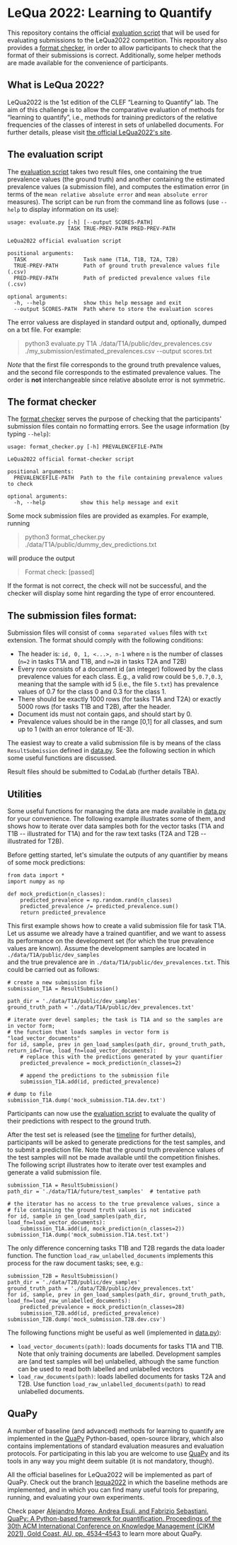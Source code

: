 # LeQua 2022: Learning to Quantify

This repository contains the official [evaluation script](evaluate.py) that will be used
for evaluating submissions to the LeQua2022 competition. 
This repository also provides a [format checker](format_checker.py),
in order to allow participants to check that the format of their submissions
is correct.
Additionally, some helper methods are made available for the convenience of participants.

## What is LeQua 2022?

LeQua2022 is the 1st edition of the CLEF “Learning to Quantify” lab.
The aim of this challenge is to allow the comparative evaluation 
of methods for “learning to quantify”, i.e., methods
for training predictors of the relative frequencies of the 
classes of interest in sets of unlabelled documents.
For further details, please visit [the official LeQua2022's site](https://lequa2022.github.io/).


## The evaluation script

The [evaluation script](evaluate.py) takes two result files, one containing
the true prevalence values (the ground truth) and another containing the estimated prevalence
values (a submission file), and computes the estimation error (in terms of the `mean relative absolute error` and
`mean absolute error` measures). The script can be run from the command line as follows (use
`--help` to display information on its use):

```
usage: evaluate.py [-h] [--output SCORES-PATH]
                   TASK TRUE-PREV-PATH PRED-PREV-PATH

LeQua2022 official evaluation script

positional arguments:
  TASK                  Task name (T1A, T1B, T2A, T2B)
  TRUE-PREV-PATH        Path of ground truth prevalence values file (.csv)
  PRED-PREV-PATH        Path of predicted prevalence values file (.csv)

optional arguments:
  -h, --help            show this help message and exit
  --output SCORES-PATH  Path where to store the evaluation scores
```

The error valuess are displayed in standard output and, optionally, dumped on a txt file.
For example:

> python3 evaluate.py T1A ./data/T1A/public/dev_prevalences.csv ./my_submission/estimated_prevalences.csv --output scores.txt

*Note* that the first file corresponds to the ground truth prevalence values, and the second file
corresponds to the estimated prevalence values. The order is **not** interchangeable since 
relative absolute error is not symmetric.

## The format checker

The [format checker](format_checker.py) serves the purpose of checking
that the participants' submission files contain no formatting errors.
See the usage information (by typing `--help`):

```
usage: format_checker.py [-h] PREVALENCEFILE-PATH

LeQua2022 official format-checker script

positional arguments:
  PREVALENCEFILE-PATH  Path to the file containing prevalence values to check

optional arguments:
  -h, --help           show this help message and exit
```

Some mock submission files are provided as examples. For example, running

> python3 format_checker.py ./data/T1A/public/dummy_dev_predictions.txt

will produce the output

> Format check: [passed]

If the format is not correct, the check will not be successful, and the checker will
display some hint regarding the type of error encountered.

## The submission files format:

Submission files will consist of `comma separated values` files with `txt` extension.
The format should comply with the following conditions:
* The header is: `id, 0, 1, <...>, n-1` where `n` is the number of classes 
  (`n=2` in tasks T1A and T1B, and `n=28` in tasks T2A and T2B)
* Every row consists of a document id (an integer) followed by the
  class prevalence values for each class. E.g., a valid row could be 
  `5,0.7,0.3`, meaning that the sample with id 5 (i.e., the file `5.txt`) has prevalence values of 0.7 for the class
  0 and 0.3 for the class 1.
* There should be exactly 1000 rows (for tasks T1A and T2A) or exactly 5000 rows 
  (for tasks T1B and T2B), after the header.
* Document ids must not contain gaps, and should start by 0.
* Prevalence values should be in the range [0,1] for all classes, and sum
  up to 1 (with an error tolerance of 1E-3).

The easiest way to create a valid submission file is by means of the
class `ResultSubmission` defined in [data.py](data.py). See the following 
section in which some useful functions are discussed.

Result files should be submitted to CodaLab (further details TBA). 

## Utilities

Some useful functions for managing the data are made available in
[data.py](data.py) for your convenience. The following example illustrates
some of them, and shows how to iterate over data samples both for the
vector tasks (T1A and T1B -- illustrated for T1A) and for the raw text tasks
(T2A and T2B -- illustrated for T2B).

Before getting started, let's simulate the outputs of any quantifier 
by means of some mock predictions: 

```
from data import *
import numpy as np

def mock_prediction(n_classes):
    predicted_prevalence = np.random.rand(n_classes)
    predicted_prevalence /= predicted_prevalence.sum()
    return predicted_prevalence
```

This first example shows how to create a valid submission file for task T1A.
Let us assume we already have a trained quantifier, and we want to assess
its performance on the development set (for which the true prevalence
values are known). 
Assume the development samples are located in `./data/T1A/public/dev_samples`  
and the true prevalence are in `./data/T1A/public/dev_prevalences.txt`.
This could be carried out as follows:

```
# create a new submission file
submission_T1A = ResultSubmission()

path_dir = './data/T1A/public/dev_samples'
ground_truth_path = './data/T1A/public/dev_prevalences.txt'

# iterate over devel samples; the task is T1A and so the samples are in vector form;
# the function that loads samples in vector form is "load_vector_documents"
for id, sample, prev in gen_load_samples(path_dir, ground_truth_path, return_id=True, load_fn=load_vector_documents):
    # replace this with the predictions generated by your quantifier
    predicted_prevalence = mock_prediction(n_classes=2)
    
    # append the predictions to the submission file
    submission_T1A.add(id, predicted_prevalence)
    
# dump to file
submission_T1A.dump('mock_submission.T1A.dev.txt')
```

Participants can now use the [evaluation script](evaluate.py) to 
evaluate the quality of their predictions with respect to the ground truth.

After the test set is released (see the [timeline](https://lequa2022.github.io/timeline/)
for further details), participants will be asked
to generate predictions for the test samples, and to submit a prediction
file. Note that the ground truth prevalence values of the test samples
will not be made available until the competition finishes. 
The following script illustrates how to iterate over test examples
and generate a valid submission file.

```
submission_T1A = ResultSubmission()
path_dir = './data/T1A/future/test_samples'  # tentative path

# the iterator has no access to the true prevalence values, since a
# file containing the ground truth values is not indicated 
for id, sample in gen_load_samples(path_dir, load_fn=load_vector_documents):
    submission_T1A.add(id, mock_prediction(n_classes=2))
submission_T1A.dump('mock_submission.T1A.test.txt')
```

The only difference concerning tasks T1B and T2B regards the data loader function.
The function `load_raw_unlabelled_documents` implements this process for the
raw document tasks; see, e.g.:

```
submission_T2B = ResultSubmission()
path_dir = './data/T2B/public/dev_samples'
ground_truth_path = './data/T2B/public/dev_prevalences.txt'
for id, sample, prev in gen_load_samples(path_dir, ground_truth_path, load_fn=load_raw_unlabelled_documents):
    predicted_prevalence = mock_prediction(n_classes=28)
    submission_T2B.add(id, predicted_prevalence)
submission_T2B.dump('mock_submission.T2B.dev.csv')
```

The following functions might be useful as well (implemented in [data.py](data.py)):
* `load_vector_documents(path)`: loads documents for tasks T1A and T1B. Note that
  only training documents are labelled. Development samples are (and test samples will be)
  unlabelled, although the same function can be used to read both labelled and unlabelled vectors
* `load_raw_documents(path)`: loads labelled documents for tasks T2A and T2B. Use 
  function `load_raw_unlabelled_documents(path)` to read unlabelled documents.

## QuaPy

A number of baseline (and advanced) methods for learning to quantify 
are implemented in the [QuaPy](https://github.com/HLT-ISTI/QuaPy/tree/lequa2022) Python-based, open-source library, 
which also contains implementations of standard evaluation 
measures and evaluation protocols. 
For participating in this lab you are welcome to use [QuaPy](https://github.com/HLT-ISTI/QuaPy/tree/lequa2022) and 
its tools in any way you might deem suitable (it is not mandatory, though).

All the official baselines for LeQua2022 will be implemented as part of QuaPy.
Check out the branch [lequa2022](https://github.com/HLT-ISTI/QuaPy/tree/lequa2022) in which
the baseline methods are implemented, and in which you can find many useful
tools for preparing, running, and evaluating your own experiments.

Check paper [Alejandro Moreo, Andrea Esuli, and Fabrizio Sebastiani. QuaPy: A Python-based framework for quantification. Proceedings of the 30th ACM International Conference on Knowledge Management (CIKM 2021), Gold Coast, AU, pp. 4534–4543](https://dl.acm.org/doi/10.1145/3459637.3482015) 
to learn more about QuaPy.